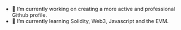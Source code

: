 - 🔭 I’m currently working on creating a more active and professional Github profile.
- 🌱 I’m currently learning Solidity, Web3, Javascript and the EVM.
